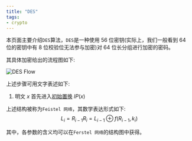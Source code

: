 ```yaml
---
title: "DES"
tags:
- crypto
---
```


本页面主要介绍`DES`算法，`DES`是一种使用 56 位密钥(实际上，我们一般看到 64 位的密钥中有 8 位校验位无法参与加密)对 64 位长分组进行加密的密码。

其具体加密给出的流程图如下:

![DES Flow](https://img.gejiba.com/images/faed068123175795e20491afa18d9bb8.png)

上述步骤可用文字表述如下:

1. 明文 $x$ 首先进入[初始置换](concept/ip.md) $IP(x)$

上述结构被称为`Feistel 网络`，其数学表达形式如下:
$$
L_i = R_{i-1}
R_i = L_{i-1} \oplus f(R_{i-1}, k_i)
$$

其中，各参数的含义均可以在`Ferstel 网络`的结构图中获得。

